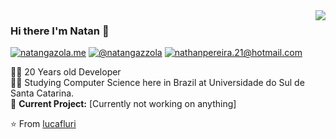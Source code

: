 <img align='right' src="https://github-readme-stats.vercel.app/api?username=Natan19&show_icons=true">

### Hi there I'm Natan :lemon:

[![natangazola.me](https://img.shields.io/static/v1?label=natangazola.me&message=%20&color=yellow&logo=&style=flat-square&logoColor=white)](https://natangazola.me/)
[![@natangazzola](https://img.shields.io/static/v1?label=@natangazzola&message=%20&color=orange&logo=Instagram&style=flat-square&logoColor=white)](https://www.instagram.com/natangazzola/)
[![nathanpereira.21@hotmail.com](https://img.shields.io/static/v1?label=nathanpereira.21@hotmail.com&message=%20&color=red&logo=gmail&style=flat-square&logoColor=white)](mailto:nathanpereira.21@hotmail.com)
  
  
👨‍💻 20 Years old Developer  
👨‍🎓 Studying Computer Science here in Brazil at Universidade do Sul de Santa Catarina.  
🚧 **Current Project:** [Currently not working on anything]

⭐️ From [lucafluri](https://github.com/lucafluri)

